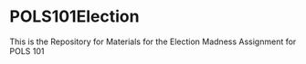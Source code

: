 # POLS101Election
This is the Repository for Materials for the Election Madness Assignment for POLS 101 
